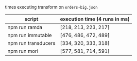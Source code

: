 times executing transform on `orders-big.json`

|script             | execution time (4 runs in ms)|
|-------------------|------------------------------|
|npm run ramda      | [218, 213, 223, 217]         |
|npm run immutable  | [476, 486, 472, 489]         |
|npm run transducers| [334, 320, 333, 318]         |
|npm run mori       | [577, 581, 714, 591]         |


